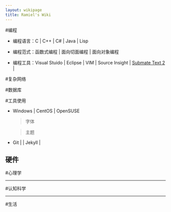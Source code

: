 ```yaml
---
layout: wikipage
title: Ramiel's Wiki
---
```


#编程

* 编程语言：C | C++ | C# | Java | Lisp

- 编程范式：函数式编程 | 面向切面编程 | 面向对象编程

- 编程工具：Visual Stuido | Eclipse | VIM | Source Insight | [Submate Text 2](#) | 


#复杂网络

#数据库

#工具使用

- Windows | CentOS | OpenSUSE
    
    > 字体
    
    > 主题
    
- Git |  | Jekyll | 

硬件
---

#心理学

---

#认知科学

---

#生活


